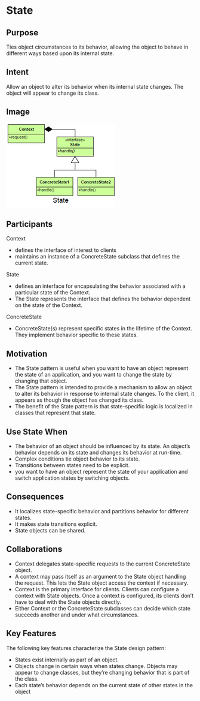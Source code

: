 # State #

## Purpose ##

Ties object circumstances to its behavior, allowing the object to behave in different ways based upon its internal state.

## Intent ##

Allow an object to alter its behavior when its internal state changes. The object will appear to change its class.

## Image ##

![alt text](./Images/State-1.md.png "State")

## Participants ##

Context

+ defines the interface of interest to clients
+ maintains an instance of a ConcreteState subclass that defines the current state.

State

+ defines an interface for encapsulating the behavior associated with a particular state of the Context.
+ The State represents the interface that defines the behavior dependent on the state of the Context.

ConcreteState

+ ConcreteState(s) represent specific states in the lifetime of the Context.  They implement behavior specific to these states.

## Motivation ##

+ The State pattern is useful when you want to have an object represent the state of an application, and you want to change the state by changing that object.
+ The State pattern is intended to provide a mechanism to allow an object to alter its behavior in response to internal state changes. To the client, it appears as though the object has changed its class.
+ The benefit of the State pattern is that state-specific logic is localized in classes that represent that state.

## Use State When ##

+ The behavior of an object should be influenced by its state. An object’s behavior depends on its state and changes its behavior at run-time.
+ Complex conditions tie object behavior to its state.
+ Transitions between states need to be explicit.
+ you want to have an object represent the state of your application and switch application states by switching objects.

## Consequences ##

+ It localizes state-specific behavior and partitions behavior for different states.
+ It makes state transitions explicit.
+ State objects can be shared.

## Collaborations ##

+ Context delegates state-specific requests to the current ConcreteState object.
+ A context may pass itself as an argument to the State object handling the request.  This lets the State object access the context if necessary.
+ Context is the primary interface for clients.  Clients can configure a context with State objects.  Once a context is configured, its clients don’t have to deal with the State objects directly.
+ Either Context or the ConcreteState subclasses can decide which state succeeds another and under what circumstances.

## Key Features ##

The following key features characterize the State design pattern:

+ States exist internally as part of an object.
+ Objects change in certain ways when states change. Objects may appear to change classes, but they’re changing behavior that is part of the class.
+ Each state’s behavior depends on the current state of other states in the object

